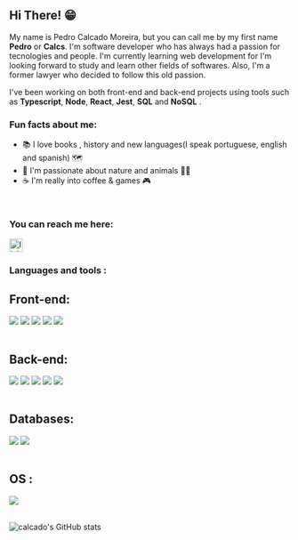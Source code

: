 ## Hi There! 😁


My name is Pedro Calcado Moreira, but you can call me by my first name **Pedro** or **Calcs**. I'm software developer who has always had a passion for tecnologies  and people. I'm currently learning web development for I'm looking forward to study and learn other fields of softwares. Also, I'm a former lawyer who decided to follow this old passion.

I've been working on both front-end and back-end projects using tools such as **Typescript**, **Node**, **React**, **Jest**, **SQL** and **NoSQL** .



### Fun facts about me:
<div style= "display: column">
  
- 📚 I love books , history and new languages(I speak portuguese, english and spanish) 🗺️  
- 🌲 I'm passionate about nature and animals 🐶🐱 
- ☕ I'm really into coffee & games 🎮  

  
</div>


<br />

### You can reach me here:

<a href="https://www.linkedin.com/in/pedro-calcado-89b69243/">
<img src="https://img.shields.io/static/v1?message=LinkedIn&logo=linkedin&label=&color=0077B5&logoColor=white&labelColor=&style=for-the-badge" height="24" alt="linkedin logo">
</a>

<br />

### Languages and tools :

## Front-end:

<div style="display:inline_block">
<img src="https://img.shields.io/badge/HTML5-E34F26?style=for-the-badge&logo=html5&logoColor=white">
<img src="https://img.shields.io/badge/CSS3-1572B6?style=for-the-badge&logo=css3&logoColor=white">
<img src="https://img.shields.io/badge/JavaScript-323330?style=for-the-badge&logo=javascript&logoColor=F7DF1E">
<img src="https://img.shields.io/badge/TypeScript-007ACC?style=for-the-badge&logo=typescript&logoColor=white">
<img src="https://img.shields.io/badge/React-20232A?style=for-the-badge&logo=react&logoColor=61DAFB">
</div>
 <br />

## Back-end:

<div style="display:inline_block">
<img src="https://img.shields.io/badge/Node.js-339933?style=for-the-badge&logo=nodedotjs&logoColor=white">
<img src="https://img.shields.io/badge/eslint-3A33D1?style=for-the-badge&logo=eslint&logoColor=white">
<img src="https://img.shields.io/badge/Prisma-3982CE?style=for-the-badge&logo=Prisma&logoColor=white">
<img src="https://img.shields.io/badge/ts--node-3178C6?style=for-the-badge&logo=ts-node&logoColor=white">
<img src="https://img.shields.io/badge/Jest-C21325?style=for-the-badge&logo=jest&logoColor=white">  
</div>
 <br />

## Databases:

<div style="display:inline_block">
<img src="https://img.shields.io/badge/MongoDB-4EA94B?style=for-the-badge&logo=mongodb&logoColor=white">
<img src="https://img.shields.io/badge/PostgreSQL-316192?style=for-the-badge&logo=postgresql&logoColor=white">
</div>
 <br />
 
## OS :
<div style="display:inline_block">
<img src="https://img.shields.io/badge/Ubuntu-E95420?style=for-the-badge&logo=ubuntu&logoColor=white">
</div>
<br />

![calcado's GitHub stats](https://github-readme-stats.vercel.app/api?username=calcado&show_icons=true&theme=dracula)
